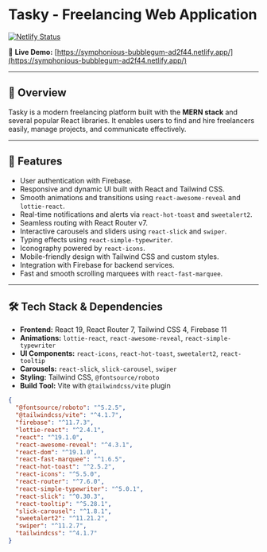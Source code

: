 # Tasky - Freelancing Web Application

[![Netlify Status](https://img.shields.io/netlify/your-netlify-site-id?style=flat-square)](https://symphonious-bubblegum-ad2f44.netlify.app/)

🔗 **Live Demo:** [https://symphonious-bubblegum-ad2f44.netlify.app/](https://symphonious-bubblegum-ad2f44.netlify.app/)

---

## 🌟 Overview

Tasky is a modern freelancing platform built with the **MERN stack** and several popular React libraries. It enables users to find and hire freelancers easily, manage projects, and communicate effectively.

---

## 🚀 Features

- User authentication with Firebase.
- Responsive and dynamic UI built with React and Tailwind CSS.
- Smooth animations and transitions using `react-awesome-reveal` and `lottie-react`.
- Real-time notifications and alerts via `react-hot-toast` and `sweetalert2`.
- Seamless routing with React Router v7.
- Interactive carousels and sliders using `react-slick` and `swiper`.
- Typing effects using `react-simple-typewriter`.
- Iconography powered by `react-icons`.
- Mobile-friendly design with Tailwind CSS and custom styles.
- Integration with Firebase for backend services.
- Fast and smooth scrolling marquees with `react-fast-marquee`.

---

## 🛠️ Tech Stack & Dependencies

- **Frontend:** React 19, React Router 7, Tailwind CSS 4, Firebase 11
- **Animations:** `lottie-react`, `react-awesome-reveal`, `react-simple-typewriter`
- **UI Components:** `react-icons`, `react-hot-toast`, `sweetalert2`, `react-tooltip`
- **Carousels:** `react-slick`, `slick-carousel`, `swiper`
- **Styling:** Tailwind CSS, `@fontsource/roboto`
- **Build Tool:** Vite with `@tailwindcss/vite` plugin

```json
{
  "@fontsource/roboto": "^5.2.5",
  "@tailwindcss/vite": "^4.1.7",
  "firebase": "^11.7.3",
  "lottie-react": "^2.4.1",
  "react": "^19.1.0",
  "react-awesome-reveal": "^4.3.1",
  "react-dom": "^19.1.0",
  "react-fast-marquee": "^1.6.5",
  "react-hot-toast": "^2.5.2",
  "react-icons": "^5.5.0",
  "react-router": "^7.6.0",
  "react-simple-typewriter": "^5.0.1",
  "react-slick": "^0.30.3",
  "react-tooltip": "^5.28.1",
  "slick-carousel": "^1.8.1",
  "sweetalert2": "^11.21.2",
  "swiper": "^11.2.7",
  "tailwindcss": "^4.1.7"
}
